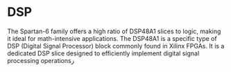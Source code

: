 # DSP
The Spartan-6 family offers a high ratio of DSP48A1 slices to logic, making it ideal for math-intensive applications. 
The DSP48A1 is a specific type of DSP (Digital Signal Processor) block commonly found in Xilinx FPGAs. It is a dedicated DSP slice designed to efficiently implement digital signal processing operationsز
